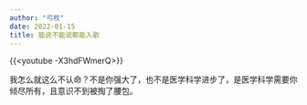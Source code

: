 ```yaml
---
author: "弓枚"
date: 2022-01-15
title: 能说不能说都能入歌
---
```


{{<youtube -X3hdFWmerQ>}}

我怎么就这么不认命？不是你强大了，也不是医学科学进步了，是医学科学需要你倾尽所有，且意识不到被掏了腰包。